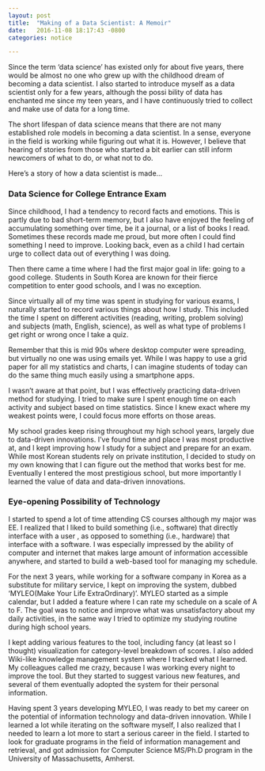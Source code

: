 ```yaml
---
layout: post
title:  "Making of a Data Scientist: A Memoir"
date:   2016-11-08 18:17:43 -0800
categories: notice

---
```


Since the term ‘data science’ has existed only for about five years, there would be almost no one who grew up with the childhood dream of becoming a data scientist. I also started to introduce myself as a data scientist only for a few years, although the possi bility of data has enchanted me since my teen years, and I have continuously tried to collect and make use of data for a long time.

The short lifespan of data science means that there are not many established role models in becoming a data scientist. In a sense, everyone in the field is working while figuring out what it is. However, I believe that hearing of stories from those who started a bit earlier can still inform newcomers of what to do, or what not to do. 

Here’s a story of how a data scientist is made…

### Data Science for College Entrance Exam

Since childhood, I had a tendency to record facts and emotions. This is partly due to bad short-term memory, but I also have enjoyed the feeling of accumulating something over time, be it a journal, or a list of books I read. Sometimes these records made me proud, but more often I could find something I need to improve. Looking back, even as a child I had certain urge to collect data out of everything I was doing.

Then there came a time where I had the first major goal in life: going to a good college. Students in South Korea are known for their fierce competition to enter good schools, and I was no exception. 

Since virtually all of my time was spent in studying for various exams, I naturally started to record various things about how I study. This included the time I spent on different activities (reading, writing, problem solving) and subjects (math, English, science), as well as what type of problems I get right or wrong once I take a quiz. 

Remember that this is mid 90s where desktop computer were spreading, but virtually no one was using emails yet. While I was happy to use a grid paper for all my statistics and charts, I can imagine students of today can do the same thing much easily using a smartphone apps.

I wasn’t aware at that point, but I was effectively practicing data-driven method for studying. I tried to make sure I spent enough time on each activity and subject based on time statistics. Since I knew exact where my weakest points were, I could focus more efforts on those areas.

My school grades keep rising throughout my high school years, largely due to data-driven innovations. I’ve found time and place I was most productive at, and I kept improving how I study for a subject and prepare for an exam. While most Korean students rely on private institution, I decided to study on my own knowing that I can figure out the method that works best for me. Eventually I entered the most prestigious school, but more importantly I learned the value of data and data-driven innovations.

### Eye-opening Possibility of Technology

I started to spend a lot of time attending CS courses although my major was EE. I realized that I liked to build something (i.e., software) that directly interface with a user , as opposed to something (i.e., hardware) that interface with a software. I was especially impressed by the ability of computer and internet that makes large amount of information accessible anywhere, and started to build a web-based tool for managing my schedule.

For the next 3 years, while working for a software company in Korea as a substitute for military service, I kept on improving the system, dubbed ‘MYLEO(Make Your Life ExtraOrdinary)’. MYLEO started as a simple calendar, but I added a feature where I can rate my schedule on a scale of A to F. The goal was to notice and improve what was unsatisfactory about my daily activities, in the same way I tried to optimize my studying routine during high school years.

I kept adding various features to the tool, including fancy (at least so I thought) visualization for category-level breakdown of scores. I also added Wiki-like knowledge management system where I tracked what I learned. My colleagues called me crazy, because I was working every night to improve the tool. But they started to suggest various new features, and several of them eventually adopted the system for their personal information.

Having spent 3 years developing MYLEO, I was ready to bet my career on the potential of information technology and data-driven innovation. While I learned a lot while iterating on the software myself, I also realized that I needed to learn a lot more to start a serious career in the field. I started to look for graduate programs in the field of information management and retrieval, and got admission for Computer Science MS/Ph.D program in the University of Massachusetts, Amherst.